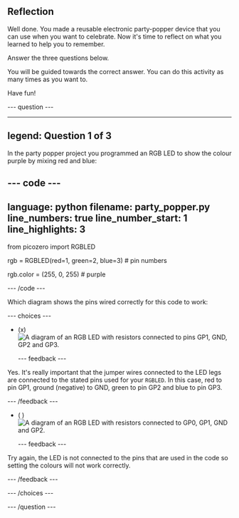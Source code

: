 ## Reflection

Well done. You made a reusable electronic party-popper device that you can use when you want to celebrate. Now it's time to reflect on what you learned to help you to remember. 

Answer the three questions below.

You will be guided towards the correct answer. You can do this activity as many times as you want to.

Have fun!

--- question ---

---
legend: Question 1 of 3
---

In the party popper project you programmed an RGB LED to show the colour purple by mixing red and blue:

--- code ---
---
language: python
filename: party_popper.py
line_numbers: true
line_number_start: 1
line_highlights: 3
---
from picozero import RGBLED

rgb = RGBLED(red=1, green=2, blue=3) # pin numbers 

rgb.color = (255, 0, 255) # purple

--- /code ---

Which diagram shows the pins wired correctly for this code to work:

--- choices ---

- (x) ![A diagram of an RGB LED with resistors connected to pins GP1, GND, GP2 and GP3.](images/rgb-led-quiz.png)

  --- feedback ---

Yes. It's really important that the jumper wires connected to the LED legs are connected to the stated pins used for your `RGBLED`. In this case, red to pin GP1, ground (negative) to GND, green to pin GP2 and blue to pin GP3. 

  --- /feedback ---

- ( ) ![A diagram of an RGB LED with resistors connected to GP0, GP1, GND and GP2.](images/rgb-reverse.png)

  --- feedback ---

Try again, the LED is not connected to the pins that are used in the code so setting the colours will not work correctly. 

  --- /feedback ---

--- /choices ---

--- /question ---
